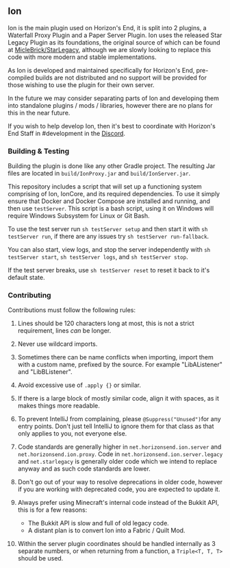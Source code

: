 ## Ion
Ion is the main plugin used on Horizon's End, it is split into 2 plugins, a Waterfall Proxy Plugin and a Paper Server
Plugin. Ion uses the released Star Legacy Plugin as its foundations, the original source of which can be found at
[MicleBrick/StarLegacy](https://github.com/MicleBrick/StarLegacy), although we are slowly looking to replace
this code with more modern and stable implementations.

As Ion is developed and maintained specifically for Horizon's End, pre-compiled builds are not distributed and no
support will be provided for those wishing to use the plugin for their own server.

In the future we may consider separating parts of Ion and developing them into standalone plugins / mods / libraries,
however there are no plans for this in the near future.

If you wish to help develop Ion, then it's best to coordinate with Horizon's End Staff in #development in the
[Discord](https://discord.gg/RPvgQsGzKM).

### Building & Testing

Building the plugin is done like any other Gradle project. The resulting Jar files are located in `build/IonProxy.jar`
and `build/IonServer.jar`.

This repository includes a script that will set up a functioning system comprising of Ion, IonCore, and its required
dependencies. To use it simply ensure that Docker and Docker Compose are installed and running, and then use
`testServer`. This script is a bash script, using it on Windows will require Windows Subsystem for Linux or Git Bash.

To use the test server run `sh testServer setup` and then start it with `sh testServer run`, if there are any issues try
`sh testServer run-fallback`.

You can also start, view logs, and stop the server independently with `sh testServer start`, `sh testServer logs`,
and `sh testServer stop`.

If the test server breaks, use `sh testServer reset` to reset it back to it's default state.

### Contributing

Contributions must follow the following rules:

1) Lines should be 120 characters long at most, this is not a strict requirement, lines *can* be longer.

2) Never use wildcard imports.

3) Sometimes there can be name conflicts when importing, import them with a custom name, prefixed by the source. For
   example "LibAListener" and "LibBListener".

4) Avoid excessive use of `.apply {}` or similar.

5) If there is a large block of mostly similar code, align it with spaces, as it makes things more readable.

6) To prevent IntelliJ from complaining, please `@Suppress("Unused")`for any entry points. Don't just tell IntelliJ to
   ignore them for that class as that only applies to you, not everyone else.

7) Code standards are generally higher in `net.horizonsend.ion.server` and `net.horizonsend.ion.proxy`. Code in
   `net.horizonsend.ion.server.legacy` and `net.starlegacy` is generally older code which we intend to replace anyway
   and as such code standards are lower.

8) Don't go out of your way to resolve deprecations in older code, however if you are working with deprecated code, you
   are expected to update it.

9) Always prefer using Minecraft's internal code instead of the Bukkit API, this is for a few reasons:
   - The Bukkit API is slow and full of old legacy code.
   - A distant plan is to convert Ion into a Fabric / Quilt Mod.

10) Within the server plugin coordinates should be handled internally as 3 separate numbers, or when returning from a
    function, a `Triple<T, T, T>` should be used.
